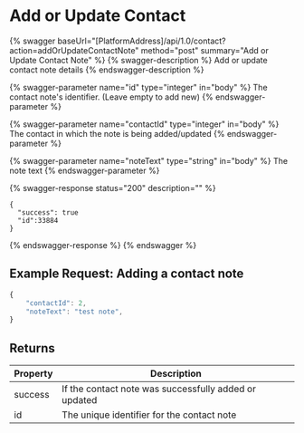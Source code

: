 # Add or Update Contact

{% swagger baseUrl="[PlatformAddress]/api/1.0/contact?action=addOrUpdateContactNote" method="post" summary="Add or Update Contact Note" %}
{% swagger-description %}
Add or update contact note details
{% endswagger-description %}

{% swagger-parameter name="id" type="integer" in="body" %}
The contact note's identifier. (Leave empty to add new)
{% endswagger-parameter %}

{% swagger-parameter name="contactId" type="integer" in="body" %}
The contact in which the note is being added/updated
{% endswagger-parameter %}

{% swagger-parameter name="noteText" type="string" in="body" %}
The note text
{% endswagger-parameter %}


{% swagger-response status="200" description="" %}
```
{
  "success": true
  "id":33884
}
```
{% endswagger-response %}
{% endswagger %}

## Example Request: Adding a contact note

```javascript
{
    "contactId": 2,
    "noteText": "test note",
}
```

## Returns

| Property | Description                                      |
| -------- | ------------------------------------------------ |
| success  | If the contact note was successfully added or updated |
| id       | The unique identifier for the contact note           |
